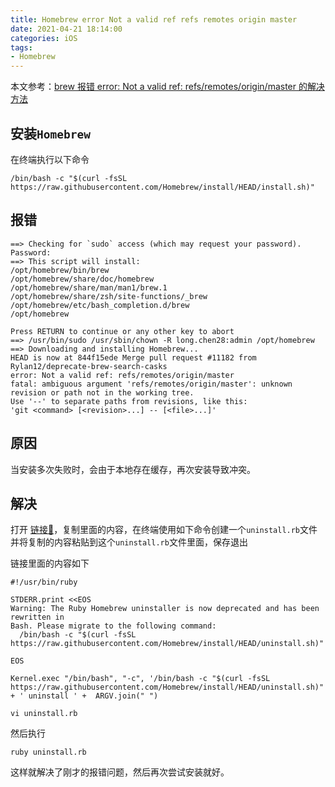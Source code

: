 ```yaml
---
title: Homebrew error Not a valid ref refs remotes origin master
date: 2021-04-21 18:14:00
categories: iOS
tags: 
- Homebrew 
---
```



本文参考：[brew 报错 error: Not a valid ref: refs/remotes/origin/master 的解决方法](https://learnku.com/articles/55985)

## 安装`Homebrew`

在终端执行以下命令

```
/bin/bash -c "$(curl -fsSL https://raw.githubusercontent.com/Homebrew/install/HEAD/install.sh)"
```

## 报错

```
==> Checking for `sudo` access (which may request your password).
Password:
==> This script will install:
/opt/homebrew/bin/brew
/opt/homebrew/share/doc/homebrew
/opt/homebrew/share/man/man1/brew.1
/opt/homebrew/share/zsh/site-functions/_brew
/opt/homebrew/etc/bash_completion.d/brew
/opt/homebrew

Press RETURN to continue or any other key to abort
==> /usr/bin/sudo /usr/sbin/chown -R long.chen28:admin /opt/homebrew
==> Downloading and installing Homebrew...
HEAD is now at 844f15ede Merge pull request #11182 from Rylan12/deprecate-brew-search-casks
error: Not a valid ref: refs/remotes/origin/master
fatal: ambiguous argument 'refs/remotes/origin/master': unknown revision or path not in the working tree.
Use '--' to separate paths from revisions, like this:
'git <command> [<revision>...] -- [<file>...]'
```

## 原因

当安装多次失败时，会由于本地存在缓存，再次安装导致冲突。

## 解决

打开 [链接🔗](https://raw.githubusercontent.com/Homebrew/install/master/uninstall)，复制里面的内容，在终端使用如下命令创建一个`uninstall.rb`文件并将复制的内容粘贴到这个`uninstall.rb`文件里面，保存退出

链接里面的内容如下

```
#!/usr/bin/ruby

STDERR.print <<EOS
Warning: The Ruby Homebrew uninstaller is now deprecated and has been rewritten in
Bash. Please migrate to the following command:
  /bin/bash -c "$(curl -fsSL https://raw.githubusercontent.com/Homebrew/install/HEAD/uninstall.sh)"

EOS

Kernel.exec "/bin/bash", "-c", '/bin/bash -c "$(curl -fsSL https://raw.githubusercontent.com/Homebrew/install/HEAD/uninstall.sh)"' + ' uninstall ' +  ARGV.join(" ")
```

```
vi uninstall.rb
```

然后执行

```
ruby uninstall.rb
```

这样就解决了刚才的报错问题，然后再次尝试安装就好。


